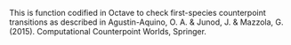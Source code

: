 This is function codified in Octave to check first-species counterpoint
transitions as described in
Agustin-Aquino, O. A. & Junod, J. & Mazzola, G. (2015). Computational Counterpoint Worlds, Springer.


